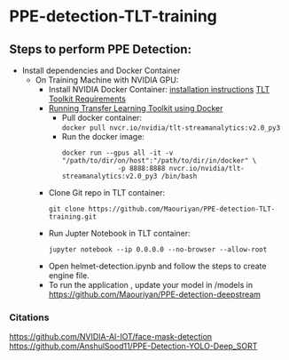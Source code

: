 # PPE-detection-TLT-training

## Steps to perform PPE Detection:

- Install dependencies and Docker Container <br/>
  - On Training Machine with NVIDIA GPU:
      - Install NVIDIA Docker Container: [installation instructions](https://developer.nvidia.com/blog/gpu-containers-runtime/) [TLT Toolkit Requirements](https://docs.nvidia.com/metropolis/TLT/tlt-getting-started-guide/index.html#requirements) <br/>
      - [Running Transfer Learning Toolkit using Docker](https://ngc.nvidia.com/catalog/containers/nvidia:tlt-streamanalytics)
          - Pull docker container:<br/>
              ```docker pull nvcr.io/nvidia/tlt-streamanalytics:v2.0_py3```
          - Run the docker image:
              ```
              docker run --gpus all -it -v "/path/to/dir/on/host":"/path/to/dir/in/docker" \
                            -p 8888:8888 nvcr.io/nvidia/tlt-streamanalytics:v2.0_py3 /bin/bash
              ```
      - Clone Git repo in TLT container:
          ```
          git clone https://github.com/Maouriyan/PPE-detection-TLT-training.git
          ```
       - Run Jupter Notebook in TLT container:
          ```
          jupyter notebook --ip 0.0.0.0 --no-browser --allow-root
          ```
       - Open helmet-detection.ipynb and follow the steps to create engine file.
       - To run the application , update your model in /models in https://github.com/Maouriyan/PPE-detection-deepstream


### Citations 

https://github.com/NVIDIA-AI-IOT/face-mask-detection
https://github.com/AnshulSood11/PPE-Detection-YOLO-Deep_SORT

          
          
